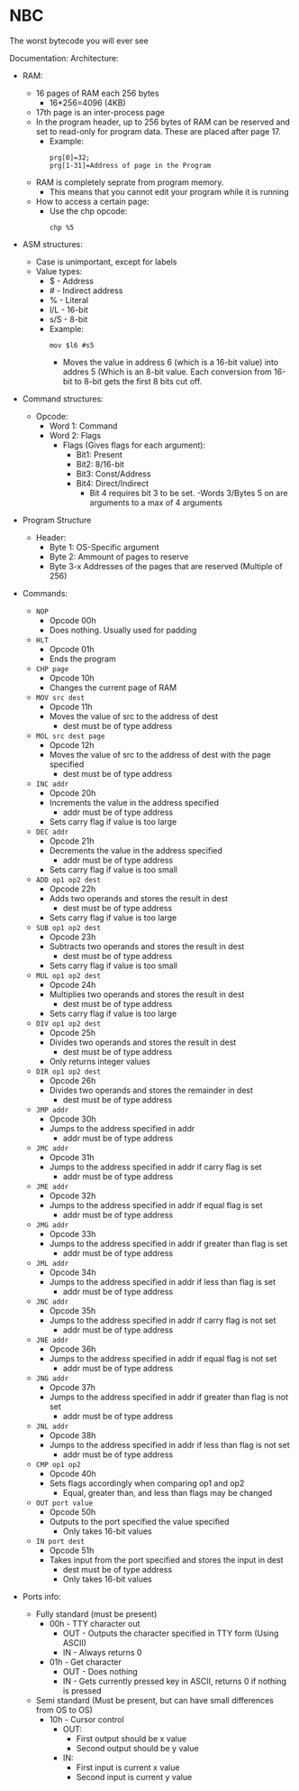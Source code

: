 # NBC

The worst bytecode you will ever see

Documentation:
Architecture:
- RAM:
    - 16 pages of RAM each 256 bytes
        - 16*256=4096 (4KB)
    - 17th page is an inter-process page
    - In the program header, up to 256 bytes of RAM can be reserved and set to read-only for program data. These are placed after page 17.
        - Example:  
            ```
            prg[0]=32;
            prg[1-31]=Address of page in the Program
            ```
    - RAM is completely seprate from program memory.
        - This means that you cannot edit your program while it is running
    - How to access a certain page:
        - Use the chp opcode:
            ```
            chp %5
            ```
- ASM structures:
    - Case is unimportant, except for labels
    - Value types:
        - $ - Address
        - \# - Indirect address
        - % - Literal
        - l/L - 16-bit
        - s/S - 8-bit
        - Example:
            ```
            mov $l6 #s5
            ```
            - Moves the value in address 6 (which is a 16-bit value) into addres 5 (Which is an 8-bit value. Each conversion from 16-bit to 8-bit gets the first 8 bits cut off.

- Command structures:
    - Opcode:
        - Word 1: Command
        - Word 2: Flags
            - Flags (Gives flags for each argument):
                - Bit1: Present
                - Bit2: 8/16-bit
                - Bit3: Const/Address
                - Bit4: Direct/Indirect
                    - Bit 4 requires bit 3 to be set.
        -Words 3/Bytes 5 on are arguments to a max of 4 arguments

- Program Structure
    - Header:
        - Byte 1: OS-Specific argument
        - Byte 2: Ammount of pages to reserve
        - Byte 3-x Addresses of the pages that are reserved (Multiple of 256)

- Commands:
    - `NOP`
        - Opcode 00h
        - Does nothing. Usually used for padding
    - `HLT`
        - Opcode 01h
        - Ends the program
    - `CHP page`
        - Opcode 10h
        - Changes the current page of RAM
    - `MOV src dest`
        - Opcode 11h
        - Moves the value of src to the address of dest
            - dest must be of type address
    - `MOL src dest page`
        - Opcode 12h
        - Moves the value of src to the address of dest with the page specified
            - dest must be of type address
    - `INC addr`
        - Opcode 20h
        - Increments the value in the address specified
            - addr must be of type address
        - Sets carry flag if value is too large
    - `DEC addr`
        - Opcode 21h
        - Decrements the value in the address specified
            - addr must be of type address
        - Sets carry flag if value is too small
    - `ADD op1 op2 dest`
        - Opcode 22h
        - Adds two operands and stores the result in dest
            - dest must be of type address
        - Sets carry flag if value is too large
    - `SUB op1 op2 dest`
        - Opcode 23h
        - Subtracts two operands and stores the result in dest
            - dest must be of type address
        - Sets carry flag if value is too small
    - `MUL op1 op2 dest`
        - Opcode 24h
        - Multiplies two operands and stores the result in dest
            - dest must be of type address
        - Sets carry flag if value is too large
    - `DIV op1 op2 dest`
        - Opcode 25h
        - Divides two operands and stores the result in dest
            - dest must be of type address
        - Only returns integer values
    - `DIR op1 op2 dest`
        - Opcode 26h
        - Divides two operands and stores the remainder in dest
            - dest must be of type address
    - `JMP addr`
        - Opcode 30h
        - Jumps to the address specified in addr
            - addr must be of type address
    - `JMC addr`
        - Opcode 31h
        - Jumps to the address specified in addr if carry flag is set
            - addr must be of type address
    - `JME addr`
        - Opcode 32h
        - Jumps to the address specified in addr if equal flag is set
            - addr must be of type address
    - `JMG addr`
        - Opcode 33h
        - Jumps to the address specified in addr if greater than flag is set
            - addr must be of type address
    - `JML addr`
        - Opcode 34h
        - Jumps to the address specified in addr if less than flag is set
            - addr must be of type address
    - `JNC addr`
        - Opcode 35h
        - Jumps to the address specified in addr if carry flag is not set
            - addr must be of type address
    - `JNE addr`
        - Opcode 36h
        - Jumps to the address specified in addr if equal flag is not set
            - addr must be of type address
    - `JNG addr`
        - Opcode 37h
        - Jumps to the address specified in addr if greater than flag is not set
            - addr must be of type address
    - `JNL addr`
        - Opcode 38h
        - Jumps to the address specified in addr if less than flag is not set
            - addr must be of type address
    - `CMP op1 op2`
        - Opcode 40h
        - Sets flags accordingly when comparing op1 and op2
            - Equal, greater than, and less than flags may be changed
    - `OUT port value`
        - Opcode 50h
        - Outputs to the port specified the value specified
            - Only takes 16-bit values
    - `IN port dest`
        - Opcode 51h
        - Takes input from the port specified and stores the input in dest
            - dest must be of type address
            - Only takes 16-bit values

- Ports info:
    - Fully standard (must be present)
        - 00h - TTY character out
            - OUT - Outputs the character specified in TTY form (Using ASCII)
            - IN - Always returns 0
        - 01h - Get character
            - OUT - Does nothing
            - IN - Gets currently pressed key in ASCII, returns 0 if nothing is pressed
    - Semi standard (Must be present, but can have small differences from OS to OS)
        - 10h - Cursor control
            - OUT:
                - First output should be x value
                - Second output should be y value
            - IN:
                - First input is current x value
                - Second input is current y value
                